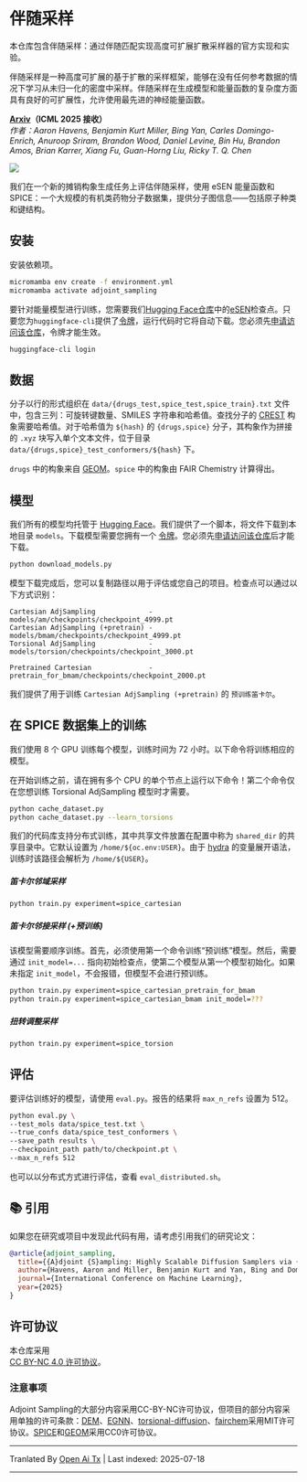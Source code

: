 ﻿
# 伴随采样

本仓库包含伴随采样：通过伴随匹配实现高度可扩展扩散采样器的官方实现和实验。

伴随采样是一种高度可扩展的基于扩散的采样框架，能够在没有任何参考数据的情况下学习从未归一化的密度中采样。伴随采样在生成模型和能量函数的复杂度方面具有良好的可扩展性，允许使用最先进的神经能量函数。

**[Arxiv](https://arxiv.org/abs/2504.11713)（ICML 2025 接收）**  
*作者：_Aaron Havens, Benjamin Kurt Miller, Bing Yan, Carles Domingo-Enrich, Anuroop Sriram, Brandon Wood, Daniel Levine, Bin Hu, Brandon Amos, Brian Karrer, Xiang Fu, Guan-Horng Liu, Ricky T. Q. Chen_*

![](https://raw.githubusercontent.com/facebookresearch/adjoint_sampling/main/./assets/molecule_progression.png)

我们在一个新的摊销构象生成任务上评估伴随采样，使用 eSEN 能量函数和 SPICE：一个大规模的有机类药物分子数据集，提供分子图信息——包括原子种类和键结构。

## 安装

安装依赖项。

```bash
micromamba env create -f environment.yml
micromamba activate adjoint_sampling
```


要针对能量模型进行训练，您需要我们[Hugging Face仓库](https://huggingface.co/facebook/adjoint_sampling)中的[eSEN](https://arxiv.org/abs/2502.12147)检查点。只要您为`huggingface-cli`提供了[令牌](https://huggingface.co/settings/tokens)，运行代码时它将自动下载。您必须先[申请访问该仓库](https://huggingface.co/facebook/adjoint_sampling)，令牌才能生效。


```bash
huggingface-cli login
```
## 数据

分子以行的形式组织在 `data/{drugs_test,spice_test,spice_train}.txt` 文件中，包含三列：可旋转键数量、SMILES 字符串和哈希值。查找分子的 [CREST](https://github.com/crest-lab/crest) 构象需要哈希值。对于哈希值为 `${hash}` 的 `{drugs,spice}` 分子，其构象作为拼接的 `.xyz` 块写入单个文本文件，位于目录 `data/{drugs,spice}_test_conformers/${hash}` 下。

`drugs` 中的构象来自 [GEOM](https://github.com/learningmatter-mit/geom)。`spice` 中的构象由 FAIR Chemistry 计算得出。

## 模型

我们所有的模型均托管于 [Hugging Face](https://huggingface.co/facebook/adjoint_sampling)。我们提供了一个脚本，将文件下载到本地目录 `models`。下载模型需要您拥有一个 [令牌](https://huggingface.co/settings/tokens)。您必须先[申请访问该仓库](https://huggingface.co/facebook/adjoint_sampling)后才能下载。


```bash
python download_models.py
```


模型下载完成后，您可以复制路径以用于评估或您自己的项目。检查点可以通过以下方式识别：

```
Cartesian AdjSampling             -   models/am/checkpoints/checkpoint_4999.pt
Cartesian AdjSampling (+pretrain) -   models/bmam/checkpoints/checkpoint_4999.pt
Torsional AdjSampling             -   models/torsion/checkpoints/checkpoint_3000.pt

Pretrained Cartesian              -   pretrain_for_bmam/checkpoints/checkpoint_2000.pt
```
我们提供了用于训练 `Cartesian AdjSampling (+pretrain)` 的 `预训练笛卡尔`。

## 在 SPICE 数据集上的训练

我们使用 8 个 GPU 训练每个模型，训练时间为 72 小时。以下命令将训练相应的模型。

在开始训练之前，请在拥有多个 CPU 的单个节点上运行以下命令！第二个命令仅在您想训练 Torsional AdjSampling 模型时才需要。

```bash
python cache_dataset.py
python cache_dataset.py --learn_torsions
```
我们的代码库支持分布式训练，其中共享文件放置在配置中称为 `shared_dir` 的共享目录中。它默认设置为 `/home/${oc.env:USER}`。由于 [hydra](https://hydra.cc/docs/intro/) 的变量展开语法，训练时该路径会解析为 `/home/${USER}`。

##### 笛卡尔邻域采样

```bash
python train.py experiment=spice_cartesian
```
##### 笛卡尔邻接采样 (+预训练)

该模型需要顺序训练。首先，必须使用第一个命令训练“预训练”模型。然后，需要通过 `init_model=...` 指向初始检查点，使第二个模型从第一个模型初始化。如果未指定 `init_model`，不会报错，但模型不会进行预训练。


```bash
python train.py experiment=spice_cartesian_pretrain_for_bmam
python train.py experiment=spice_cartesian_bmam init_model=???
```
##### 扭转调整采样

```bash
python train.py experiment=spice_torsion
```



## 评估
要评估训练好的模型，请使用 `eval.py`。报告的结果将 `max_n_refs` 设置为 512。


```bash
python eval.py \
--test_mols data/spice_test.txt \
--true_confs data/spice_test_conformers \
--save_path results \
--checkpoint_path path/to/checkpoint.pt \
--max_n_refs 512
```


也可以以分布式方式进行评估，查看 `eval_distributed.sh`。


## 📚 引用

如果您在研究或项目中发现此代码有用，请考虑引用我们的研究论文：


```bibtex
@article{adjoint_sampling,
  title={{A}djoint {S}ampling: Highly Scalable Diffusion Samplers via {A}djoint {M}atching},
  author={Havens, Aaron and Miller, Benjamin Kurt and Yan, Bing and Domingo-Enrich, Carles and Sriram, Anuroop and Wood, Brandon and Levine, Daniel and Hu, Bin and Amos, Brandon and Karrer, Brian and Fu, Xiang and Liu, Guan-Horng and Chen, Ricky T. Q.},
  journal={International Conference on Machine Learning},
  year={2025}
}
```
## 许可协议  
本仓库采用  
[CC BY-NC 4.0 许可协议](https://creativecommons.org/licenses/by-nc/4.0/)。  

### 注意事项  
Adjoint Sampling的大部分内容采用CC-BY-NC许可协议，但项目的部分内容采用单独的许可条款：[DEM](https://github.com/jarridrb/DEM)、[EGNN](https://github.com/vgsatorras/egnn)、[torsional-diffusion](https://github.com/gcorso/torsional-diffusion)、[fairchem](https://github.com/FAIR-Chem/fairchem)采用MIT许可协议。[SPICE](https://github.com/openmm/spice-dataset)和[GEOM](https://github.com/learningmatter-mit/geom)采用CC0许可协议。



---

Tranlated By [Open Ai Tx](https://github.com/OpenAiTx/OpenAiTx) | Last indexed: 2025-07-18

---